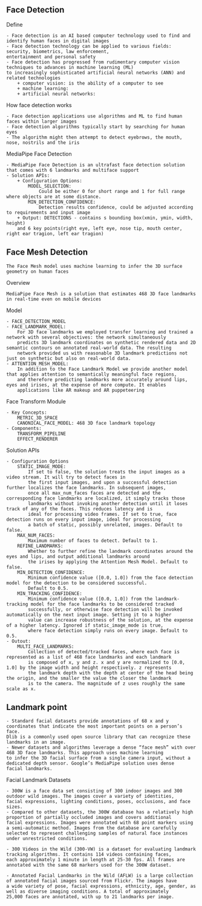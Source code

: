 ## **Face Detection**
Define

    - Face detection is an AI based computer technology used to find and identify human faces in digital images
    - Face detection technology can be applied to various fields: security, biometrics, law enforcement, 
    entertainment and personal safety
    - Face detection has progressed from rudimentary computer vision techniques to advances in machine learning (ML) 
    to increasingly sophisticated artificial neural networks (ANN) and related technologies
        + computer vision: is the ability of a computer to see
        + machine learning: 
        + artificial neural networks:

How face detection works

    - Face detection applications use algorithms and ML to find human faces within larger images
    - Face detection algorithms typically start by searching for human eyes
    - The algorithm might then attempt to detect eyebrows, the mouth, nose, nostrils and the iris

MediaPipe Face Detection

    - MediaPipe Face Detection is an ultrafast face detection solution that comes with 6 landmarks and multiface support
    - Solution APIs:
        + Configuration Options: 
            MODEL_SELECTION: 
                Could be either 0 for short range and 1 for full range where objects are at some distance.
            MIN_DETECTION_CONFIDENCE: 
                Detection results confidence, could be adjusted according to requirements and input image
        + Output: DETECTIONS - contains s bounding box(xmin, ymin, width, height) 
        and 6 key points(right eye, left eye, nose tip, mouth center, right ear tragion, left ear tragion)

## **Face Mesh Detection**

    The Face Mesh model uses machine learning to infer the 3D surface geometry on human faces
Overview

    MediaPipe Face Mesh is a solution that estimates 468 3D face landmarks in real-time even on mobile devices
    
 Model
 
    - FACE_DETECTION_MODEL
    - FACE_LANDMARK_MODEL: 
        For 3D face landmarks we employed transfer learning and trained a network with several objectives: the network simultaneously 
        predicts 3D landmark coordinates on synthetic rendered data and 2D semantic contours on annotated real-world data. The resulting 
        network provided us with reasonable 3D landmark predictions not just on synthetic but also on real-world data.
    - ATTENTION_MESH_MODEL: 
        In addition to the Face Landmark Model we provide another model that applies attention to semantically meaningful face regions, 
        and therefore predicting landmarks more accurately around lips, eyes and irises, at the expense of more compute. It enables 
        applications like AR makeup and AR puppeteering
        
Face Transform Module

    - Key Concepts:
        METRIC_3D_SPACE
        CANONICAL_FACE_MODEL: 468 3D face landmark topology
    - Components:
        TRANSFORM_PIPELINE
        EFFECT_RENDERER
        
Solution APIs

    - Configuration Options
        STATIC_IMAGE_MODE: 
            If set to false, the solution treats the input images as a video stream. It will try to detect faces in 
            the first input images, and upon a successful detection further localizes the face landmarks. In subsequent images, 
            once all max_num_faces faces are detected and the corresponding face landmarks are localized, it simply tracks those 
            landmarks without invoking another detection until it loses track of any of the faces. This reduces latency and is 
            ideal for processing video frames. If set to true, face detection runs on every input image, ideal for processing 
            a batch of static, possibly unrelated, images. Default to false.
        MAX_NUM_FACES: 
            Maximum number of faces to detect. Default to 1.
        REFINE_LANDMARKS:
            Whether to further refine the landmark coordinates around the eyes and lips, and output additional landmarks around 
            the irises by applying the Attention Mesh Model. Default to false.
        MIN_DETECTION_CONFIDENCE:
            Minimum confidence value ([0.0, 1.0]) from the face detection model for the detection to be considered successful. 
            Default to 0.5.
        MIN_TRACKING_CONFIDENCE:
            Minimum confidence value ([0.0, 1.0]) from the landmark-tracking model for the face landmarks to be considered tracked 
            successfully, or otherwise face detection will be invoked automatically on the next input image. Setting it to a higher 
            value can increase robustness of the solution, at the expense of a higher latency. Ignored if static_image_mode is true, 
            where face detection simply runs on every image. Default to 0.5.
    - Outout:
        MULTI_FACE_LANDMARKS:
            Collection of detected/tracked faces, where each face is represented as a list of 468 face landmarks and each landmark 
            is composed of x, y and z. x and y are normalized to [0.0, 1.0] by the image width and height respectively. z represents 
            the landmark depth with the depth at center of the head being the origin, and the smaller the value the closer the landmark 
            is to the camera. The magnitude of z uses roughly the same scale as x.
            
            
## **Landmark point**

    - Standard facial datasets provide annotations of 68 x and y coordinates that indicate the most important points on a person’s face. 
    Dlib is a commonly used open source library that can recognize these landmarks in an image.
    - Newer datasets and algorithms leverage a dense “face mesh” with over 468 3D face landmarks. This approach uses machine learning 
    to infer the 3D facial surface from a single camera input, without a dedicated depth sensor. Google’s MediaPipe solution uses dense 
    facial landmarks.

Facial Landmark Datasets

    - 300W is a face data set consisting of 300 indoor images and 300 outdoor wild images. The images cover a variety of identities, 
    facial expressions, lighting conditions, poses, occlusions, and face sizes.
    - Compared to other datasets, the 300W database has a relatively high proportion of partially occluded images and covers additional 
    facial expressions. Images were annotated with 68 point markers using a semi-automatic method. Images from the database are carefully 
    selected to represent challenging samples of natural face instances under unrestricted conditions.
    
    - 300 Videos in the Wild (300-VW) is a dataset for evaluating landmark tracking algorithms. It contains 114 videos containing faces, 
    each approximately 1 minute in length at 25-30 fps. All frames are annotated with the same 68 markers used for the 300W dataset.
    
    - Annotated Facial Landmarks in the Wild (AFLW) is a large collection of annotated facial images sourced from Flickr. The images have 
    a wide variety of pose, facial expressions, ethnicity, age, gender, as well as diverse imaging conditions. A total of approximately 
    25,000 faces are annotated, with up to 21 landmarks per image.



